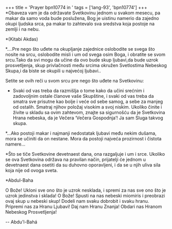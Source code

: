 +++
title = 'Prayer bpn10774 in '
tags = ['lang-93', 'bpn10774']
+++
*Obaveza vam je da održavate Svetkovinu jednom u svakom mesecu, pa makar da samo voda bude poslužena, Bog je uistinu namerio da zajedno okupi ljudska srca, pa makar to zahtevalo sva sredstva koja postoje na zemlji i na nebu.
                                                                 
 *(Kitabi Akdas)


*….Pre  nego što uđete na okupljanje zajednice oslobodite se svega što nosite na srcu, oslobodite misli i um od svega osim Boga, i obratite se svom srcu.Tako da svi mogu da učine da ovo bude skup ljubavi,da bude uzrok  prosvetljenja, skup privlačnosti među srcima okružen Svetlostima Nebeskog Skupa,i da biste se okupili u najvećoj ljubavi..

 Setite se ovih reči u svom srcu pre nego što uđete na Svetkovinu:

* Svaki od vas treba da razmišlja o tome kako da učini srećnim i zadovoljnim ostale članove vaše Skupštine, i svaki od vas treba da smatra sve prisutne kao bolje i veće od sebe samog, a sebe za manjeg od ostalih. Smatraj njihov položaj visokim a svoj niskim. Ukoliko činite i živite u skladu sa ovim zahtevom, znajte sa sigurnošću da je Svetkovina Hrana nebeska, da je Večera ‘Večera Gospodnja’! Ja sam Sluga takvog skupa.

*…Ako postoji makar i najmanji nedostatak ljubavi među nekim dušama, mora se učiniti da on nestane. Mora da postoji najveća prozirnost i čistota namere…

*Što se tiče Svetkovine devetnaest dana, ona razgaljuje i um i srce. Ukoliko se ova Svetkovina održava na pravilan način, prijatelji će jednom u devetnaest dana osetiti da su duhovno oporavljeni, i da se u njih uliva sila koja nije od ovoga sveta. 
     
*Abdul-Baha
 



O Bože! Ukloni sve ono što je uzrok nesklada, i spremi za nas sve ono što je uzrok jedinstva i sklada! O Bože! Spusti na nas nebeski miomiris i preobrazi ovaj skup u nebeski skup! Dodeli nam svaku dobrobit i svaku hranu. Pripremi nas za Hranu Ljubavi! Daj nam Hranu Znanja! Obdari nas Hranom Nebeskog Prosvetljenja!

-- Abdu'l-Bahá
